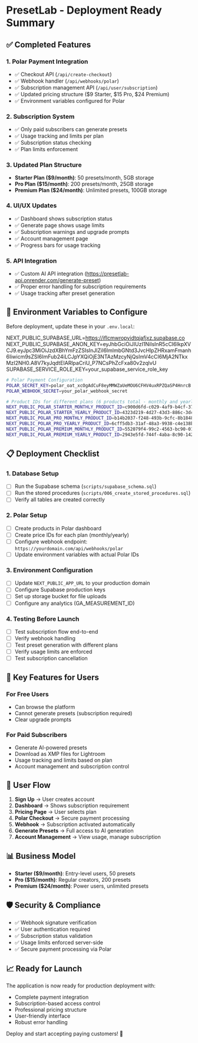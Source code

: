 # PresetLab - Deployment Ready Summary

## ✅ Completed Features

### 1. **Polar Payment Integration**
- ✅ Checkout API (`/api/create-checkout`)
- ✅ Webhook handler (`/api/webhooks/polar`)
- ✅ Subscription management API (`/api/user/subscription`)
- ✅ Updated pricing structure ($9 Starter, $15 Pro, $24 Premium)
- ✅ Environment variables configured for Polar

### 2. **Subscription System**
- ✅ Only paid subscribers can generate presets
- ✅ Usage tracking and limits per plan
- ✅ Subscription status checking
- ✅ Plan limits enforcement

### 3. **Updated Plan Structure**
- **Starter Plan ($9/month)**: 50 presets/month, 5GB storage
- **Pro Plan ($15/month)**: 200 presets/month, 25GB storage  
- **Premium Plan ($24/month)**: Unlimited presets, 100GB storage

### 4. **UI/UX Updates**
- ✅ Dashboard shows subscription status
- ✅ Generate page shows usage limits
- ✅ Subscription warnings and upgrade prompts
- ✅ Account management page
- ✅ Progress bars for usage tracking

### 5. **API Integration**
- ✅ Custom AI API integration (https://presetlab-api.onrender.com/generate-preset)
- ✅ Proper error handling for subscription requirements
- ✅ Usage tracking after preset generation

## 🔧 Environment Variables to Configure

Before deployment, update these in your `.env.local`:

NEXT_PUBLIC_SUPABASE_URL=https://iflcmwropyidtqjafjxz.supabase.co
NEXT_PUBLIC_SUPABASE_ANON_KEY=eyJhbGciOiJIUzI1NiIsInR5cCI6IkpXVCJ9.eyJpc3MiOiJzdXBhYmFzZSIsInJlZiI6ImlmbGNtd3JvcHlpZHRxamFmanh6Iiwicm9sZSI6ImFub24iLCJpYXQiOjE3NTAzMzcyNjQsImV4cCI6MjA2NTkxMzI2NH0.A8V7kyJqdtEIARlpaCriU_P7NCsPhZcFxa80v2zqlvU
SUPABASE_SERVICE_ROLE_KEY=your_supabase_service_role_key

```bash
# Polar Payment Configuration
POLAR_SECRET_KEY=polar_oat_xcOgAdCuF8eyMMWZaUeMOU6CFHV4uxRPZQaSP4HnrcB
POLAR_WEBHOOK_SECRET=your_polar_webhook_secret

# Product IDs for different plans (6 products total - monthly and yearly for each)
NEXT_PUBLIC_POLAR_STARTER_MONTHLY_PRODUCT_ID=c900d6fd-c029-4af9-b4cf-370d5de8097d
NEXT_PUBLIC_POLAR_STARTER_YEARLY_PRODUCT_ID=4323d219-4d27-43d3-886c-3dceec93cf95
NEXT_PUBLIC_POLAR_PRO_MONTHLY_PRODUCT_ID=b14b2037-f248-493b-9cfc-8b1848a1c664
NEXT_PUBLIC_POLAR_PRO_YEARLY_PRODUCT_ID=6cff5db3-31af-48a3-9938-c4e138bd394f
NEXT_PUBLIC_POLAR_PREMIUM_MONTHLY_PRODUCT_ID=552079f4-99c2-4563-bc90-01cda5927a1f
NEXT_PUBLIC_POLAR_PREMIUM_YEARLY_PRODUCT_ID=2943e5fd-744f-4aba-8c90-1424e3375c1e

```

## 📋 Deployment Checklist

### 1. **Database Setup**
- [ ] Run the Supabase schema (`scripts/supabase_schema.sql`)
- [ ] Run the stored procedures (`scripts/006_create_stored_procedures.sql`)
- [ ] Verify all tables are created correctly

### 2. **Polar Setup**
- [ ] Create products in Polar dashboard
- [ ] Create price IDs for each plan (monthly/yearly)
- [ ] Configure webhook endpoint: `https://yourdomain.com/api/webhooks/polar`
- [ ] Update environment variables with actual Polar IDs

### 3. **Environment Configuration**
- [ ] Update `NEXT_PUBLIC_APP_URL` to your production domain
- [ ] Configure Supabase production keys
- [ ] Set up storage bucket for file uploads
- [ ] Configure any analytics (GA_MEASUREMENT_ID)

### 4. **Testing Before Launch**
- [ ] Test subscription flow end-to-end
- [ ] Verify webhook handling
- [ ] Test preset generation with different plans
- [ ] Verify usage limits are enforced
- [ ] Test subscription cancellation

## 🚀 Key Features for Users

### **For Free Users**
- Can browse the platform
- Cannot generate presets (subscription required)
- Clear upgrade prompts

### **For Paid Subscribers**
- Generate AI-powered presets
- Download as XMP files for Lightroom
- Usage tracking and limits based on plan
- Account management and subscription control

## 🔄 User Flow

1. **Sign Up** → User creates account
2. **Dashboard** → Shows subscription requirement
3. **Pricing Page** → User selects plan
4. **Polar Checkout** → Secure payment processing
5. **Webhook** → Subscription activated automatically
6. **Generate Presets** → Full access to AI generation
7. **Account Management** → View usage, manage subscription

## 📊 Business Model

- **Starter ($9/month)**: Entry-level users, 50 presets
- **Pro ($15/month)**: Regular creators, 200 presets  
- **Premium ($24/month)**: Power users, unlimited presets

## 🛡️ Security & Compliance

- ✅ Webhook signature verification
- ✅ User authentication required
- ✅ Subscription status validation
- ✅ Usage limits enforced server-side
- ✅ Secure payment processing via Polar

## 📈 Ready for Launch

The application is now ready for production deployment with:
- Complete payment integration
- Subscription-based access control
- Professional pricing structure
- User-friendly interface
- Robust error handling

Deploy and start accepting paying customers! 🎉
